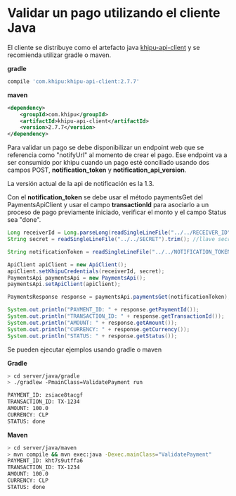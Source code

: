# Validar un pago utilizando el cliente Java

El cliente se distribuye como el artefacto java [khipu-api-client](https://search.maven.org/#search%7Cgav%7C1%7Cg%3A%22com.khipu%22%20AND%20a%3A%22khipu-api-client%22) y se recomienda utilizar gradle o maven.

**gradle**

```gradle
compile 'com.khipu:khipu-api-client:2.7.7'
```


**maven**

```xml
<dependency>
    <groupId>com.khipu</groupId>
    <artifactId>khipu-api-client</artifactId>
    <version>2.7.7</version>
</dependency>
```

Para validar un pago se debe disponibilizar un endpoint web que se referencia como "notifyUrl" al momento de crear el pago. Ese endpoint va a ser consumido por khipu cuando un pago esté conciliado usando dos campos POST, **notification_token** y **notification_api_version**.

La versión actual de la api de notificación es la 1.3.

Con el **notification_token** se debe usar el método paymentsGet del PaymentsApiClient y usar el campo **transactionId** para asociarlo a un proceso de pago previamente iniciado, verificar el monto y el campo Status sea "done".

```java
Long receiverId = Long.parseLong(readSingleLineFile("../../RECEIVER_ID").trim()); //ID de cobrador
String secret = readSingleLineFile("../../SECRET").trim(); //llave secreta

String notificationToken = readSingleLineFile("../../NOTIFICATION_TOKEN").trim(); //token de un pago

ApiClient apiClient = new ApiClient();
apiClient.setKhipuCredentials(receiverId, secret);
PaymentsApi paymentsApi = new PaymentsApi();
paymentsApi.setApiClient(apiClient);

PaymentsResponse response = paymentsApi.paymentsGet(notificationToken);

System.out.println("PAYMENT_ID: " + response.getPaymentId());
System.out.println("TRANSACTION_ID: " + response.getTransactionId());
System.out.println("AMOUNT: " + response.getAmount());
System.out.println("CURRENCY: " + response.getCurrency());
System.out.println("STATUS: " + response.getStatus());
```

Se pueden ejecutar ejemplos usando gradle o maven


**Gradle**

```sh
> cd server/java/gradle  
> ./gradlew -PmainClass=ValidatePayment run

PAYMENT_ID: zsiace8tacgf
TRANSACTION_ID: TX-1234
AMOUNT: 100.0
CURRENCY: CLP
STATUS: done
``` 

**Maven**

```sh
> cd server/java/maven  
> mvn compile && mvn exec:java -Dexec.mainClass="ValidatePayment"
PAYMENT_ID: kht7s9utffa6
TRANSACTION_ID: TX-1234
AMOUNT: 100.0
CURRENCY: CLP
STATUS: done
```
